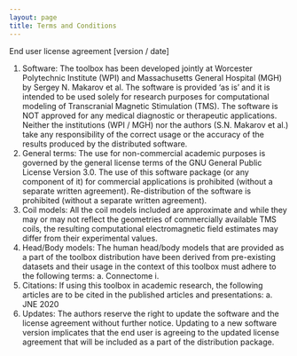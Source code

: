 ```yaml
---
layout: page
title: Terms and Conditions
---
```


End user license agreement [version / date]

1)	Software: The toolbox has been developed jointly at Worcester Polytechnic Institute (WPI) and Massachusetts General Hospital (MGH) by Sergey N. Makarov et al. The software is provided ‘as is’ and it is intended to be used solely for research purposes for computational modeling of Transcranial Magnetic Stimulation (TMS). The software is NOT approved for any medical diagnostic or therapeutic applications. Neither the institutions (WPI / MGH) nor the authors (S.N. Makarov et al.) take any responsibility of the correct usage or the accuracy of the results produced by the distributed software. 
2)	General terms: The use for non-commercial academic purposes is governed by the general license terms of the GNU General Public License Version 3.0.   The use of this software package (or any component of it) for commercial applications is prohibited (without a separate written agreement). Re-distribution of the software is prohibited (without a separate written agreement).
3)	Coil models: All the coil models included are approximate and while they may or may not reflect the geometries of commercially available TMS coils, the resulting computational electromagnetic field estimates may differ from their experimental values.
4)	Head/Body models: The human head/body models that are provided as a part of the toolbox distribution have been derived from pre-existing datasets and their usage in the context of this toolbox must adhere to the following terms:
a.	Connectome
i.	
5)	Citations: If using this toolbox in academic research, the following articles are to be cited in the published articles and presentations:
a.	JNE 2020
6)	Updates: The authors reserve the right to update the software and the license agreement without further notice. Updating to a new software version implicates that the end user is agreeing to the updated license agreement that will be included as a part of the distribution package.
